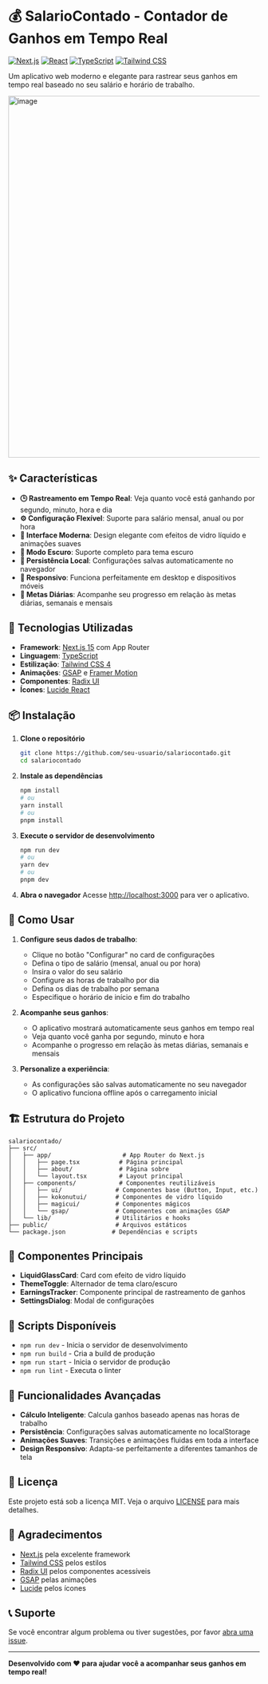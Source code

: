 # 💰 SalarioContado - Contador de Ganhos em Tempo Real

[![Next.js](https://img.shields.io/badge/Next.js-15.3.4-black?style=for-the-badge&logo=next.js)](https://nextjs.org/)
[![React](https://img.shields.io/badge/React-19.0.0-blue?style=for-the-badge&logo=react)](https://reactjs.org/)
[![TypeScript](https://img.shields.io/badge/TypeScript-5.0-blue?style=for-the-badge&logo=typescript)](https://www.typescriptlang.org/)
[![Tailwind CSS](https://img.shields.io/badge/Tailwind_CSS-4.0-38B2AC?style=for-the-badge&logo=tailwind-css)](https://tailwindcss.com/)

Um aplicativo web moderno e elegante para rastrear seus ganhos em tempo real baseado no seu salário e horário de trabalho.

<img width="1466" height="726" alt="image" src="https://github.com/user-attachments/assets/b720901f-2636-4de0-a634-8cee4823a481" />

## ✨ Características

- **🕒 Rastreamento em Tempo Real**: Veja quanto você está ganhando por segundo, minuto, hora e dia
- **⚙️ Configuração Flexível**: Suporte para salário mensal, anual ou por hora
- **🎨 Interface Moderna**: Design elegante com efeitos de vidro líquido e animações suaves
- **🌙 Modo Escuro**: Suporte completo para tema escuro
- **💾 Persistência Local**: Configurações salvas automaticamente no navegador
- **📱 Responsivo**: Funciona perfeitamente em desktop e dispositivos móveis
- **🎯 Metas Diárias**: Acompanhe seu progresso em relação às metas diárias, semanais e mensais

## 🚀 Tecnologias Utilizadas

- **Framework**: [Next.js 15](https://nextjs.org/) com App Router
- **Linguagem**: [TypeScript](https://www.typescriptlang.org/)
- **Estilização**: [Tailwind CSS 4](https://tailwindcss.com/)
- **Animações**: [GSAP](https://greensock.com/gsap/) e [Framer Motion](https://www.framer.com/motion/)
- **Componentes**: [Radix UI](https://www.radix-ui.com/)
- **Ícones**: [Lucide React](https://lucide.dev/)

## 📦 Instalação

1. **Clone o repositório**
   ```bash
   git clone https://github.com/seu-usuario/salariocontado.git
   cd salariocontado
   ```

2. **Instale as dependências**
   ```bash
   npm install
   # ou
   yarn install
   # ou
   pnpm install
   ```

3. **Execute o servidor de desenvolvimento**
   ```bash
   npm run dev
   # ou
   yarn dev
   # ou
   pnpm dev
   ```

4. **Abra o navegador**
   Acesse [http://localhost:3000](http://localhost:3000) para ver o aplicativo.

## 🎯 Como Usar

1. **Configure seus dados de trabalho**:
   - Clique no botão "Configurar" no card de configurações
   - Defina o tipo de salário (mensal, anual ou por hora)
   - Insira o valor do seu salário
   - Configure as horas de trabalho por dia
   - Defina os dias de trabalho por semana
   - Especifique o horário de início e fim do trabalho

2. **Acompanhe seus ganhos**:
   - O aplicativo mostrará automaticamente seus ganhos em tempo real
   - Veja quanto você ganha por segundo, minuto e hora
   - Acompanhe o progresso em relação às metas diárias, semanais e mensais

3. **Personalize a experiência**:
   - As configurações são salvas automaticamente no seu navegador
   - O aplicativo funciona offline após o carregamento inicial

## 🏗️ Estrutura do Projeto

```
salariocontado/
├── src/
│   ├── app/                    # App Router do Next.js
│   │   ├── page.tsx           # Página principal
│   │   ├── about/             # Página sobre
│   │   └── layout.tsx         # Layout principal
│   ├── components/            # Componentes reutilizáveis
│   │   ├── ui/               # Componentes base (Button, Input, etc.)
│   │   ├── kokonutui/        # Componentes de vidro líquido
│   │   ├── magicui/          # Componentes mágicos
│   │   └── gsap/             # Componentes com animações GSAP
│   └── lib/                  # Utilitários e hooks
├── public/                   # Arquivos estáticos
└── package.json             # Dependências e scripts
```

## 🎨 Componentes Principais

- **LiquidGlassCard**: Card com efeito de vidro líquido
- **ThemeToggle**: Alternador de tema claro/escuro
- **EarningsTracker**: Componente principal de rastreamento de ganhos
- **SettingsDialog**: Modal de configurações

## 🔧 Scripts Disponíveis

- `npm run dev` - Inicia o servidor de desenvolvimento
- `npm run build` - Cria a build de produção
- `npm run start` - Inicia o servidor de produção
- `npm run lint` - Executa o linter

## 🌟 Funcionalidades Avançadas

- **Cálculo Inteligente**: Calcula ganhos baseado apenas nas horas de trabalho
- **Persistência**: Configurações salvas automaticamente no localStorage
- **Animações Suaves**: Transições e animações fluidas em toda a interface
- **Design Responsivo**: Adapta-se perfeitamente a diferentes tamanhos de tela

## 📄 Licença

Este projeto está sob a licença MIT. Veja o arquivo [LICENSE](LICENSE) para mais detalhes.

## 🙏 Agradecimentos

- [Next.js](https://nextjs.org/) pela excelente framework
- [Tailwind CSS](https://tailwindcss.com/) pelos estilos
- [Radix UI](https://www.radix-ui.com/) pelos componentes acessíveis
- [GSAP](https://greensock.com/gsap/) pelas animações
- [Lucide](https://lucide.dev/) pelos ícones

## 📞 Suporte

Se você encontrar algum problema ou tiver sugestões, por favor [abra uma issue](https://github.com/seu-usuario/salariocontado/issues).

---

**Desenvolvido com ❤️ para ajudar você a acompanhar seus ganhos em tempo real!**
